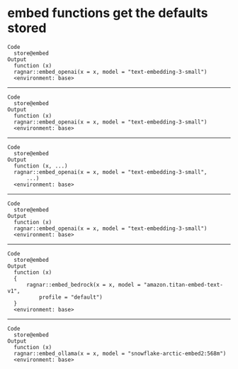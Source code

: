 # embed functions get the defaults stored

    Code
      store@embed
    Output
      function (x) 
      ragnar::embed_openai(x = x, model = "text-embedding-3-small")
      <environment: base>

---

    Code
      store@embed
    Output
      function (x) 
      ragnar::embed_openai(x = x, model = "text-embedding-3-small")
      <environment: base>

---

    Code
      store@embed
    Output
      function (x, ...) 
      ragnar::embed_openai(x = x, model = "text-embedding-3-small", 
          ...)
      <environment: base>

---

    Code
      store@embed
    Output
      function (x) 
      ragnar::embed_openai(x = x, model = "text-embedding-3-small")
      <environment: base>

---

    Code
      store@embed
    Output
      function (x) 
      {
          ragnar::embed_bedrock(x = x, model = "amazon.titan-embed-text-v1", 
              profile = "default")
      }
      <environment: base>

---

    Code
      store@embed
    Output
      function (x) 
      ragnar::embed_ollama(x = x, model = "snowflake-arctic-embed2:568m")
      <environment: base>

